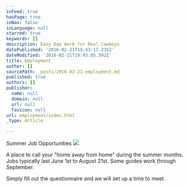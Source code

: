 ```yaml
---
inFeed: true
hasPage: true
inNav: false
inLanguage: null
starred: true
keywords: []
description: Easy Day Work for Real Cowboys
datePublished: '2016-02-21T19:43:17.235Z'
dateModified: '2016-02-21T19:43:05.592Z'
title: Employment
author: []
sourcePath: _posts/2016-02-21-employment.md
published: true
authors: []
publisher:
  name: null
  domain: null
  url: null
  favicon: null
url: employment/index.html
_type: Article

---
```

Summer Job Opportunities
![](https://the-grid-user-content.s3-us-west-2.amazonaws.com/f0a86f60-aca8-48e0-982b-f363081a07ab.jpg)

A place to call your "home away from home" during the summer months.  Jobs typically last June 1st to August 21st.  Some guides work through September.  

Simply fill out the questionnaire and we will set up a time to meet.